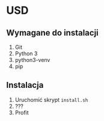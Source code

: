 # USD
## Wymagane do instalacji
1. Git
2. Python 3
3. python3-venv
4. pip
## Instalacja
1. Uruchomić skrypt `install.sh`
2. ???
3. Profit
